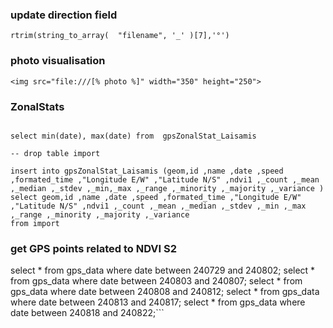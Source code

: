 ### update direction field
```
rtrim(string_to_array(  "filename", '_' )[7],'°')
```


### photo visualisation
```
<img src="file:///[% photo %]" width="350" height="250">
```


### ZonalStats
```

select min(date), max(date) from  gpsZonalStat_Laisamis

-- drop table import

insert into gpsZonalStat_Laisamis (geom,id ,name ,date ,speed ,formated_time ,"Longitude E/W" ,"Latitude N/S" ,ndvi1 ,_count ,_mean ,_median ,_stdev ,_min,_max ,_range ,_minority ,_majority ,_variance )
select geom,id ,name ,date ,speed ,formated_time ,"Longitude E/W" ,"Latitude N/S" ,ndvi1 ,_count ,_mean ,_median ,_stdev ,_min ,_max ,_range ,_minority ,_majority ,_variance
from import
```

### get GPS points related to NDVI S2

select * from gps_data
where date between 240729 and 240802;
select * from gps_data
where date between 240803 and 240807;
select * from gps_data
where date between 240808 and 240812;
select * from gps_data
where date between 240813 and 240817;
select * from gps_data
where date between 240818 and 240822;```

```

